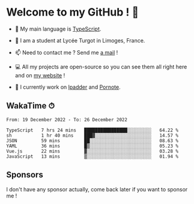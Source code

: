 # Welcome to my GitHub ! 🌃

- 🔭 My main language is [TypeScript](https://www.typescriptlang.org/).

- 🌱 I am a student at Lycée Turgot in Limoges, France.

- 📫 Need to contact me ? Send me <a href="mailto:mikkel@milescode.dev">a mail</a> !

- 💻 All my projects are open-source so you can see them all right here and on <a href="https://www.vexcited.ml">my website</a> !

- 👀 I currently work on [lpadder](https://github.com/Vexcited/lpadder) and [Pornote](https://github.com/Vexcited/Pornote).

## WakaTime ⏱

<!--START_SECTION:waka-->

```text
From: 19 December 2022 - To: 26 December 2022

TypeScript   7 hrs 24 mins   ████████████████░░░░░░░░░   64.22 %
sh           1 hr 40 mins    ███▓░░░░░░░░░░░░░░░░░░░░░   14.57 %
JSON         59 mins         ██░░░░░░░░░░░░░░░░░░░░░░░   08.63 %
YAML         36 mins         █▒░░░░░░░░░░░░░░░░░░░░░░░   05.23 %
Vue.js       22 mins         ▓░░░░░░░░░░░░░░░░░░░░░░░░   03.28 %
JavaScript   13 mins         ▒░░░░░░░░░░░░░░░░░░░░░░░░   01.94 %
```

<!--END_SECTION:waka-->

## Sponsors

I don't have any sponsor actually, come back later if you want to sponsor me !
